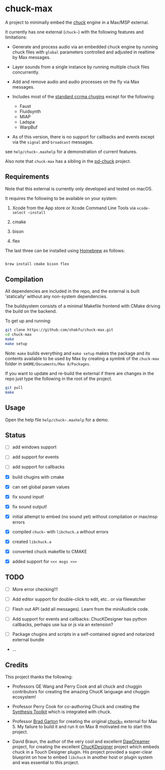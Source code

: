 # chuck-max

A project to minimally embed the [chuck](https://chuck.stanford.edu) engine in a Max/MSP external. 

It currently has one external (`chuck~`) with the following features and limitations:

- Generate and process audio via an embedded chuck engine by running chuck files with `global` parameters controlled and adjusted in realtime by Max messages.

- Layer sounds from a single instance by running multiple chuck files concurrently.

- Add and remove audio and audio processes on the fly via Max messages.

- Includes most of the [standard ccrma chugins](https://github.com/ccrma/chugins) except for the following: 

	- Faust
	- Fluidsynth
	- MIAP
	- Ladspa
	- WarpBuf

- As of this version, there is no support for callbacks and events except via the `signal` and `broadcast` messages.

see `help/chuck~.maxhelp` for a demonstration of current features.

Also note that `chuck-max` has a sibling in the [pd-chuck](https://github.com/shakfu/pd-chuck) project.

## Requirements

Note that this external is currently only developed and tested on macOS.

It requires the following to be available on your system:

1. Xcode from the App store or Xcode Command Line Tools via `xcode-select –install`

2. cmake

3. bison

4. flex

The last three can be installed using [Homebrew](https://brew.sh) as follows:

```bash

brew install cmake bison flex

```

## Compilation

All dependencies are included in the repo, and the external is built 'statically' without any non-system dependencies.

The buildsystem consists of a minimal Makefile frontend with CMake driving the build on the backend.

To get up and running:

```bash
git clone https://github.com/shakfu/chuck-max.git
cd chuck-max
make
make setup
```

Note: `make` builds everything and `make setup` makes the package and its contents available to be used by Max by creating a symlink of the `chuck-max` folder in `$HOME/Documents/Max 8/Packages`.

If you want to update and re-build the external if there are changes in the repo just type the following in the root of the project.

```bash
git pull
make
```

## Usage

Open the help file `help/chuck~.maxhelp` for a demo.


## Status

- [ ] add windows support
- [ ] add support for events
- [ ] add support for callbacks
- [x] build chugins with cmake
- [x] can set global param values
- [x] fix sound input!
- [x] fix sound output!
- [x] initial attempt to embed (no sound yet) without compilation or max/msp errors
- [x] compiled `chuck~` with `libchuck.a` without errors
- [x] created `libchuck.a`
- [x] converted chuck makefile to CMAKE
- [x] added support for `<<< msgs >>>`


## TODO

- [ ] More error checking!!! 

- [ ] Add editor support for double-click to edit, etc.. or via filewatcher

- [ ] Flesh out API (add all messages). Learn from the miniAudicle code.

- [ ] Add support for events and callbacks: ChucKDesigner has python callbacks, perhaps use lua or js via an extension?

- [ ] Package chugins and scripts in a self-contained signed and notarized external bundle

- ...


## Credits

This project thanks the following:

- Professors GE Wang and Perry Cook and all chuck and chuggin contributors for creating the amazing ChucK language and chuggin ecosystem!

- Professor Perry Cook for co-authoring Chuck and creating the [Synthesis Toolkit](https://github.com/thestk/stk) which is integrated with chuck.

- Professor [Brad Garton](http://sites.music.columbia.edu/brad) for creating the original [chuck~](http://sites.music.columbia.edu/brad/chuck~) external for Max 5. My failure to build it and run it on Max 8 motivated me to start this project.

- David Braun, the author of the very cool and excellent [DawDreamer](https://github.com/DBraun/DawDreamer) project, for creating the excellent [ChucKDesigner](https://github.com/DBraun/ChucKDesigner) project which embeds chuck in a Touch Designer plugin. His project provided a super-clear blueprint on how to embed `libchuck` in another host or plugin system and was essential to this project.

